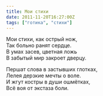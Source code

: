 ```yaml
---
title: Мои стихи
date: 2011-11-20T16:27:00Z
tags: ["готика", "стихи"]
---
```


Мои стихи, как острый нож,  
Так больно ранят сердце.  
В умах засев, цветная ложь  
В забытый мир закроет дверцу.  

Першат слова в застывших глотках,  
Лелея дерзкие мечты о воле.  
И жгут костры в души ошмётках,  
Всё воя от экстаза боли.  
